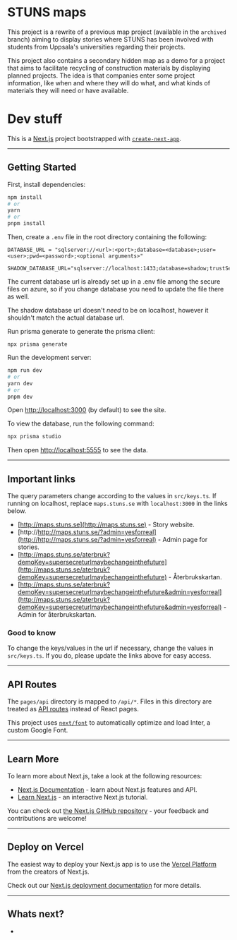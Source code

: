 # STUNS maps

This project is a rewrite of a previous map project (available in the `archived` branch) aiming to display stories where STUNS has been involved with students from Uppsala's universities regarding their projects.

This project also contains a secondary hidden map as a demo for a project that aims to facilitate recycling of construction materials by displaying planned projects.
The idea is that companies enter some project information, like when and where they will do what, and what kinds of materials they will need or have available.

# Dev stuff

This is a [Next.js](https://nextjs.org/) project bootstrapped with [`create-next-app`](https://github.com/vercel/next.js/tree/canary/packages/create-next-app).

___
## Getting Started

First, install dependencies:

```bash
npm install
# or
yarn
# or
pnpm install
```

Then, create a `.env` file in the root directory containing the following:

```
DATABASE_URL = "sqlserver://<url>:<port>;database=<database>;user=<user>;pwd=<password>;<optional arguments>"

SHADOW_DATABASE_URL="sqlserver://localhost:1433;database=shadow;trustServerCertificate=true;integratedSecurity=true"
```

The current database url is already set up in a .env file among the secure files on azure, so if you change database you need to update the file there as well.

The shadow database url doesn't *need* to be on localhost, however it shouldn't match the actual database url.

Run prisma generate to generate the prisma client:

```
npx prisma generate
```

Run the development server:

```bash
npm run dev
# or
yarn dev
# or
pnpm dev
```

Open [http://localhost:3000](http://localhost:3000) (by default) to see the site.

To view the database, run the following command:

```bash
npx prisma studio
```

Then open [http://localhost:5555](http://localhost:5555) to see the data.

___
## Important links
The query parameters change according to the values in `src/keys.ts`. If running on localhost, replace `maps.stuns.se` with `localhost:3000` in the links below.
- [http://maps.stuns.se](http://maps.stuns.se) - Story website.
- [http://http://maps.stuns.se/?admin=yesforreal](http://http://maps.stuns.se/?admin=yesforreal) - Admin page for stories.
- [http://maps.stuns.se/aterbruk?demoKey=supersecreturlmaybechangeinthefuture](http://maps.stuns.se/aterbruk?demoKey=supersecreturlmaybechangeinthefuture) - Återbrukskartan.
- [http://maps.stuns.se/aterbruk?demoKey=supersecreturlmaybechangeinthefuture&admin=yesforreal](http://maps.stuns.se/aterbruk?demoKey=supersecreturlmaybechangeinthefuture&admin=yesforreal) - Admin for återbrukskartan.

### Good to know
To change the keys/values in the url if necessary, change the values in `src/keys.ts`. If you do, please update the links above for easy access.
___
## API Routes

The `pages/api` directory is mapped to `/api/*`. Files in this directory are treated as [API routes](https://nextjs.org/docs/api-routes/introduction) instead of React pages.

This project uses [`next/font`](https://nextjs.org/docs/basic-features/font-optimization) to automatically optimize and load Inter, a custom Google Font.

___
## Learn More

To learn more about Next.js, take a look at the following resources:

- [Next.js Documentation](https://nextjs.org/docs) - learn about Next.js features and API.
- [Learn Next.js](https://nextjs.org/learn) - an interactive Next.js tutorial.

You can check out [the Next.js GitHub repository](https://github.com/vercel/next.js/) - your feedback and contributions are welcome!
___
## Deploy on Vercel

The easiest way to deploy your Next.js app is to use the [Vercel Platform](https://vercel.com/new?utm_medium=default-template&filter=next.js&utm_source=create-next-app&utm_campaign=create-next-app-readme) from the creators of Next.js.

Check out our [Next.js deployment documentation](https://nextjs.org/docs/deployment) for more details.
___
## Whats next?
- 